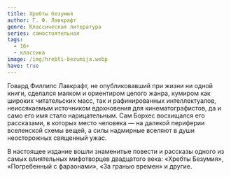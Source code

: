 ```yaml
---
title: Хребты безумия
author: Г. Ф. Лавкрафт
genre: Классическая литература
series: самостоятельная
tags:
  - 16+
  - классика
image: /img/hrebti-bezumija.webp
have: true
---
```

Говард Филлипс Лавкрафт, не опубликовавший при жизни ни одной книги, сделался маяком и ориентиром целого жанра, кумиром как широких читательских масс, так и рафинированных интеллектуалов, неиссякаемым источником вдохновения для кинематографистов, да и само его имя стало нарицательным. Сам Борхес восхищался его рассказами, в которых место человека — на далекой периферии вселенской схемы вещей, а силы надмирные вселяют в души неосторожных священный ужас.

В настоящее издание вошли знаменитые повести и рассказы одного из самых влиятельных мифотворцев двадцатого века: «Хребты Безумия», «Погребенный с фараонами», «За гранью времен» и другие.